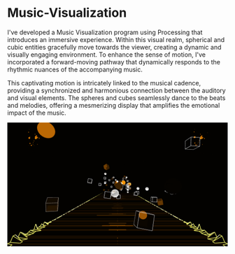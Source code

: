 # Music-Visualization
I've developed a Music Visualization program using Processing that introduces an immersive experience. Within this visual realm, spherical and cubic entities gracefully move towards the viewer, creating a dynamic and visually engaging environment. To enhance the sense of motion, I've incorporated a forward-moving pathway that dynamically responds to the rhythmic nuances of the accompanying music.

This captivating motion is intricately linked to the musical cadence, providing a synchronized and harmonious connection between the auditory and visual elements. The spheres and cubes seamlessly dance to the beats and melodies, offering a mesmerizing display that amplifies the emotional impact of the music.

<p align="center">
  <img src="https://github.com/successdang99/Music-Visualization/blob/main/intro.png" title="Music Visualization">
</p>
